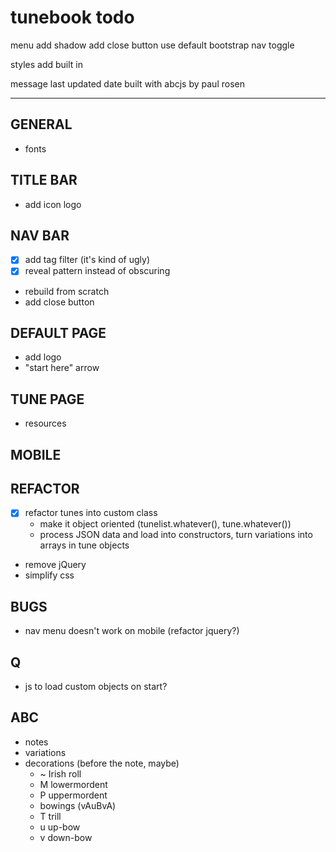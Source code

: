 # tunebook todo


menu
	add shadow
	add close button
	use default bootstrap nav toggle 
	
styles
	add built in
	
	
message
	last updated date
	built with abcjs by paul rosen

----


## GENERAL
* fonts

## TITLE BAR
* add icon logo

## NAV BAR 
* [x] add tag filter (it's kind of ugly) 
* [x] reveal pattern instead of obscuring
* rebuild from scratch 
* add close button


## DEFAULT PAGE
* add logo
* "start here" arrow 
  
## TUNE PAGE 
* resources
  
## MOBILE
  
## REFACTOR
* [x] refactor tunes into custom class 
    * make it object oriented (tunelist.whatever(), tune.whatever())
    * process JSON data and load into constructors, turn variations into arrays in tune objects 
* remove jQuery
* simplify css
  
## BUGS
* nav menu doesn't work on mobile (refactor jquery?)
  
## Q
* js to load custom objects on start? 

## ABC
* notes
* variations
* decorations (before the note, maybe)
    * ~       Irish roll
    * M       lowermordent
    * P       uppermordent
    * bowings (vAuBvA)
    * T       trill
    * u       up-bow
    * v       down-bow